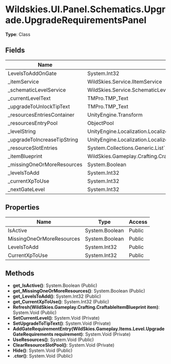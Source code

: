 ﻿# Wildskies.UI.Panel.Schematics.Upgrade.UpgradeRequirementsPanel

**Type**: Class

## Fields

| Name | Type | Access |
|------|------|--------|
| LevelsToAddOnGate | System.Int32 | Private |
| _itemService | WildSkies.Service.IItemService | Private |
| _schematicLevelService | WildSkies.Service.SchematicLevelService.ISchematicLevelService | Private |
| _currentLevelText | TMPro.TMP_Text | Private |
| _upgradeToUnlockTipText | TMPro.TMP_Text | Private |
| _resourcesEntriesContainer | UnityEngine.Transform | Private |
| _resourcesEntryPool | ObjectPool | Private |
| _levelString | UnityEngine.Localization.LocalizedString | Private |
| _upgradeToIncreaseTipString | UnityEngine.Localization.LocalizedString | Private |
| _resourceSlotEntries | System.Collections.Generic.List`1<WildSkies.Gameplay.Crafting.ResourceSlot> | Private |
| _itemBlueprint | WildSkies.Gameplay.Crafting.CraftableItemBlueprint | Private |
| _missingOneOrMoreResources | System.Boolean | Private |
| _levelsToAdd | System.Int32 | Private |
| _currentXpToUse | System.Int32 | Private |
| _nextGateLevel | System.Int32 | Private |

## Properties

| Name | Type | Access |
|------|------|--------|
| IsActive | System.Boolean | Public |
| MissingOneOrMoreResources | System.Boolean | Public |
| LevelsToAdd | System.Int32 | Public |
| CurrentXpToUse | System.Int32 | Public |

## Methods

- **get_IsActive()**: System.Boolean (Public)
- **get_MissingOneOrMoreResources()**: System.Boolean (Public)
- **get_LevelsToAdd()**: System.Int32 (Public)
- **get_CurrentXpToUse()**: System.Int32 (Public)
- **Refresh(WildSkies.Gameplay.Crafting.CraftableItemBlueprint item)**: System.Void (Public)
- **SetCurrentLevel()**: System.Void (Private)
- **SetUpgradeToTipText()**: System.Void (Private)
- **AddGateRequirementEntry(WildSkies.Gameplay.Items.Level.UpgradeGateRequirements requirement)**: System.Void (Private)
- **UseResources()**: System.Void (Public)
- **ClearResourceSlotPool()**: System.Void (Private)
- **Hide()**: System.Void (Public)
- **.ctor()**: System.Void (Public)


